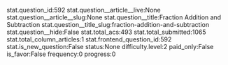 stat.question_id:592
stat.question__article__live:None
stat.question__article__slug:None
stat.question__title:Fraction Addition and Subtraction
stat.question__title_slug:fraction-addition-and-subtraction
stat.question__hide:False
stat.total_acs:493
stat.total_submitted:1065
stat.total_column_articles:1
stat.frontend_question_id:592
stat.is_new_question:False
status:None
difficulty.level:2
paid_only:False
is_favor:False
frequency:0
progress:0
